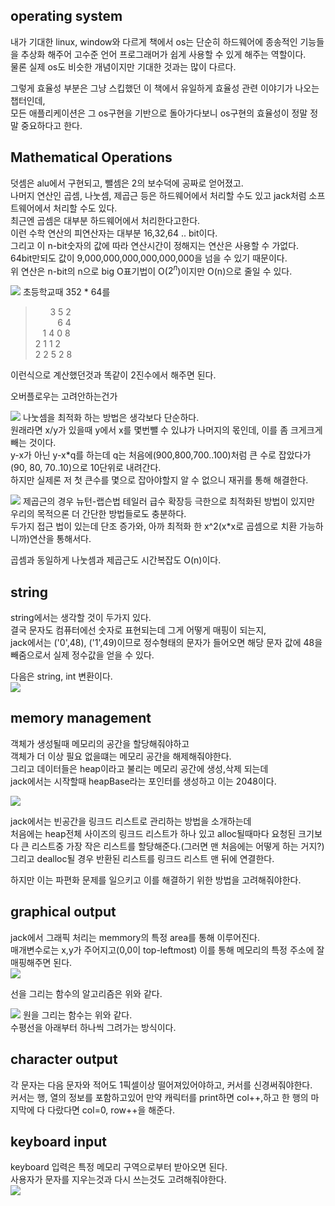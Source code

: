 ## operating system
내가 기대한 linux, window와 다르게 책에서 os는 단순히 하드웨어에 종송적인 기능들을 추상화 해주어 고수준 언어 프로그래머가 쉽게 사용할 수 있게 해주는 역할이다.  
물론 실제 os도 비슷한 개념이지만 기대한 것과는 많이 다르다.  

그렇게 효율성 부분은 그냥 스킵했던 이 책에서 유일하게 효율성 관련 이야기가 나오는 챕터인데,  
모든 애플리케이션은 그 os구현을 기반으로 돌아가다보니 os구현의 효율성이 정말 정말 중요하다고 한다.  

## Mathematical Operations
덧셈은 alu에서 구현되고, 뺄셈은 2의 보수덕에 공짜로 얻어졌고.  
나머지 연산인 곱셈, 나눗셈, 제곱근 등은 하드웨어에서 처리할 수도 있고 jack처럼 소프트웨어에서 처리할 수도 있다.  
최근엔 곱셈은 대부분 하드웨어에서 처리한다고한다.  
이런 수학 연산의 피연산자는 대부분 16,32,64 .. bit이다.  
그리고 이 n-bit숫자의 값에 따라 연산시간이 정해지는 연산은 사용할 수 가없다.  
64bit만되도 값이 9,000,000,000,000,000,000을 넘을 수 있기 때문이다.  
위 연산은 n-bit의 n으로 big O표기법이 O($2^n$)이지만 O(n)으로 줄일 수 있다.  

![](./kdh_files/multiplication.png)
초등학교때 352 * 64를
> &nbsp;&nbsp;&nbsp;&nbsp;&nbsp;&nbsp;3 5 2  
> &nbsp;&nbsp;&nbsp;&nbsp;&nbsp;&nbsp;&nbsp;&nbsp; 6 4  
> &nbsp;&nbsp; 1 4 0 8  
> 2 1 1 2  
> 2  2  5  2  8
 
이런식으로 계산했던것과 똑같이 2진수에서 해주면 된다.

오버플로우는 고려안하는건가

![](./kdh_files/division.png)
나눗셈을 최적화 하는 방법은 생각보다 단순하다.  
원래라면 x/y가 있을때 y에서 x를 몇번뺄 수 있냐가 나머지의 몫인데, 이를 좀 크게크게 빼는 것이다.  
y-x가 아닌 y-x*q를 하는데 q는 처음에(900,800,700..100)처럼 큰 수로 잡았다가 (90, 80, 70..10)으로 10단위로 내려간다.  
하지만 실제론 저 첫 큰수를 몇으로 잡아야할지 알 수 없으니 재귀를 통해 해결한다.  


![](./kdh_files/square_root.png)
제곱근의 경우 뉴턴-랩슨법 테일러 급수 확장등 극한으로 최적화된 방법이 있지만  
우리의 목적으론 더 간단한 방법들로도 충분하다.  
두가지 접근 법이 있는데 단조 증가와, 아까 최적화 한 x^2(x*x로 곱셈으로 치환 가능하니까)연산을 통해서다.  


곱셈과 동일하게 나눗셈과 제곱근도 시간복잡도 O(n)이다.  


## string
string에서는 생각할 것이 두가지 있다.  
결국 문자도 컴퓨터에선 숫자로 표현되는데 그게 어떻게 매핑이 되는지,  
jack에서는 ('0',48), ('1',49)이므로 정수형태의 문자가 들어오면 해당 문자 값에 48을 빼줌으로서 실제 정수값을 얻을 수 있다.  

다음은 string, int 변환이다.  
![](./kdh_files/string_int.png)


## memory management
객체가 생성될때 메모리의 공간을 할당해줘야하고  
객체가 더 이상 필요 없을떄는 메모리 공간을 해제해줘야한다.  
그리고 데이터들은 heap이라고 불리는 메모리 공간에 생성,삭제 되는데  
jack에서는 시작할때 heapBase라는 포인터를 생성하고 이는 2048이다.  

![](./kdh_files/mem_management.png)

jack에서는 빈공간을 링크드 리스트로 관리하는 방법을 소개하는데  
처음에는 heap전체 사이즈의 링크드 리스트가 하나 있고 alloc될때마다 요청된 크기보다 큰 리스트중 가장 작은 리스트를 할당해준다.(그러면 맨 처음에는 어떻게 하는 거지?)  
그리고 dealloc될 경우 반환된 리스트를 링크드 리스트 맨 뒤에 연결한다.  

하지만 이는 파편화 문제를 일으키고 이를 해결하기 위한 방법을 고려해줘야한다.  


## graphical output
jack에서 그래픽 처리는 memmory의 특정 area를 통해 이루어진다.  
매개변수로는 x,y가 주어지고(0,0이 top-leftmost) 이를 통해 메모리의 특정 주소에 잘 매핑해주면 된다.  
![](./kdh_files/draw_line.png)  

선을 그리는 함수의 알고리즘은 위와 같다.   

![](./kdh_files/draw_circle.png)
원을 그리는 함수는 위와 같다.  
수평선을 아래부터 하나씩 그려가는 방식이다.

## character output
각 문자는 다음 문자와 적어도 1픽셀이상 떨어져있어야하고, 커서를 신경써줘야한다.  
커서는 행, 열의 정보를 포함하고있어 만약 캐릭터를 print하면 col++,하고 한 행의 마지막에 다 다랐다면 col=0, row++을 해준다.


## keyboard input
keyboard 입력은 특정 메모리 구역으로부터 받아오면 된다.  
사용자가 문자를 지우는것과 다시 쓰는것도 고려해줘야한다.   
![](./kdh_files/keyboard.png)